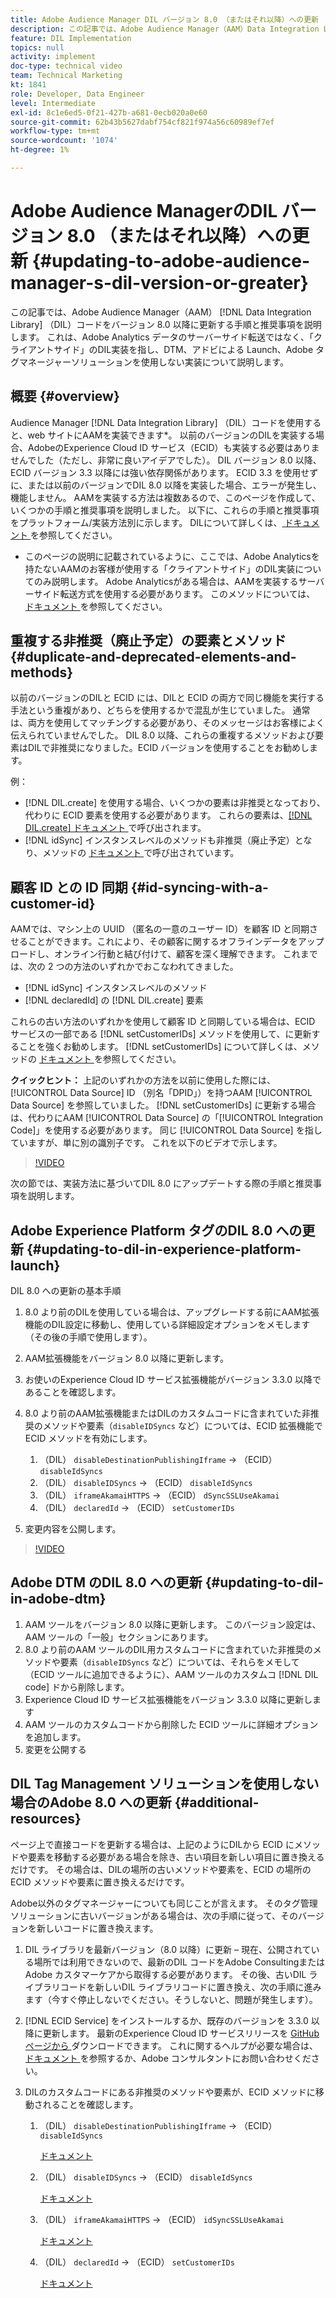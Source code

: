 ```yaml
---
title: Adobe Audience Manager DIL バージョン 8.0 （またはそれ以降）への更新
description: この記事では、Adobe Audience Manager（AAM）Data Integration Library（DIL）コードをバージョン 8.0 以降に更新する手順と推奨事項を説明します。 これは、Adobe Analytics データのサーバーサイド転送ではなく、「クライアントサイド」のDIL実装を指し、DTM、アドビによる Launch、Adobe タグマネージャーソリューションを使用しない実装について説明します。
feature: DIL Implementation
topics: null
activity: implement
doc-type: technical video
team: Technical Marketing
kt: 1841
role: Developer, Data Engineer
level: Intermediate
exl-id: 8c1e6ed5-0f21-427b-a681-0ecb020a0e60
source-git-commit: 62b43b5627dabf754cf821f974a56c60989ef7ef
workflow-type: tm+mt
source-wordcount: '1074'
ht-degree: 1%

---
```


# Adobe Audience ManagerのDIL バージョン 8.0 （またはそれ以降）への更新 {#updating-to-adobe-audience-manager-s-dil-version-or-greater}

この記事では、Adobe Audience Manager（AAM） [!DNL Data Integration Library] （DIL）コードをバージョン 8.0 以降に更新する手順と推奨事項を説明します。 これは、Adobe Analytics データのサーバーサイド転送ではなく、「クライアントサイド」のDIL実装を指し、DTM、アドビによる Launch、Adobe タグマネージャーソリューションを使用しない実装について説明します。

## 概要 {#overview}

Audience Manager [!DNL Data Integration Library] （DIL）コードを使用すると、web サイトにAAMを実装できます*。 以前のバージョンのDILを実装する場合、AdobeのExperience Cloud ID サービス（ECID）も実装する必要はありませんでした（ただし、非常に良いアイデアでした）。 DIL バージョン 8.0 以降、ECID バージョン 3.3 以降には強い依存関係があります。 ECID 3.3 を使用せずに、または以前のバージョンでDIL 8.0 以降を実装した場合、エラーが発生し、機能しません。 AAMを実装する方法は複数あるので、このページを作成して、いくつかの手順と推奨事項を説明しました。 以下に、これらの手順と推奨事項をプラットフォーム/実装方法別に示します。 DILについて詳しくは、[ ドキュメント ](https://experienceleague.adobe.com/docs/audience-manager/user-guide/dil-api/dil-overview.html?lang=en) を参照してください。

* このページの説明に記載されているように、ここでは、Adobe Analyticsを持たないAAMのお客様が使用する「クライアントサイド」のDIL実装についてのみ説明します。 Adobe Analyticsがある場合は、AAMを実装するサーバーサイド転送方式を使用する必要があります。 このメソッドについては、[ ドキュメント ](https://experienceleague.adobe.com/docs/analytics/admin/admin-tools/server-side-forwarding/ssf.html?lang=ja) を参照してください。

## 重複する非推奨（廃止予定）の要素とメソッド {#duplicate-and-deprecated-elements-and-methods}

以前のバージョンのDILと ECID には、DILと ECID の両方で同じ機能を実行する手法という重複があり、どちらを使用するかで混乱が生じていました。 通常は、両方を使用してマッチングする必要があり、そのメッセージはお客様によく伝えられていませんでした。 DIL 8.0 以降、これらの重複するメソッドおよび要素はDILで非推奨になりました。ECID バージョンを使用することをお勧めします。

例：

* [!DNL DIL.create] を使用する場合、いくつかの要素は非推奨となっており、代わりに ECID 要素を使用する必要があります。 これらの要素は、[[!DNL DIL.create]  ドキュメント ](https://experienceleague.adobe.com/docs/audience-manager/user-guide/dil-api/class-level-dil-methods/dil-create.html) で呼び出されます。
* [!DNL idSync] インスタンスレベルのメソッドも非推奨（廃止予定）となり、メソッドの [ ドキュメント ](https://experienceleague.adobe.com/docs/audience-manager/user-guide/dil-api/dil-instance-methods.html) で呼び出されています。

## 顧客 ID との ID 同期 {#id-syncing-with-a-customer-id}

AAMでは、マシン上の UUID （匿名の一意のユーザー ID）を顧客 ID と同期させることができます。これにより、その顧客に関するオフラインデータをアップロードし、オンライン行動と結び付けて、顧客を深く理解できます。 これまでは、次の 2 つの方法のいずれかでおこなわれてきました。

* [!DNL idSync] インスタンスレベルのメソッド
* [!DNL declaredId] の [!DNL DIL.create] 要素

これらの古い方法のいずれかを使用して顧客 ID と同期している場合は、ECID サービスの一部である [!DNL setCustomerIDs] メソッドを使用して、に更新することを強くお勧めします。 [!DNL setCustomerIDs] について詳しくは、メソッドの [ ドキュメント ](https://experienceleague.adobe.com/docs/id-service/using/id-service-api/methods/setcustomerids.html?lang=ja) を参照してください。

**クイックヒント：** 上記のいずれかの方法を以前に使用した際には、[!UICONTROL Data Source] ID （別名「DPID」）を持つAAM [!UICONTROL Data Source] を参照していました。 [!DNL setCustomerIDs] に更新する場合は、代わりにAAM [!UICONTROL Data Source] の「[!UICONTROL Integration Code]」を使用する必要があります。 同じ [!UICONTROL Data Source] を指していますが、単に別の識別子です。 これを以下のビデオで示します。

>[!VIDEO](https://video.tv.adobe.com/v/23873/?quality=12)

次の節では、実装方法に基づいてDIL 8.0 にアップデートする際の手順と推奨事項を説明します。

## Adobe Experience Platform タグのDIL 8.0 への更新 {#updating-to-dil-in-experience-platform-launch}

DIL 8.0 への更新の基本手順

1. 8.0 より前のDILを使用している場合は、アップグレードする前にAAM拡張機能のDIL設定に移動し、使用している詳細設定オプションをメモします（その後の手順で使用します）。
1. AAM拡張機能をバージョン 8.0 以降に更新します。
1. お使いのExperience Cloud ID サービス拡張機能がバージョン 3.3.0 以降であることを確認します。
1. 8.0 より前のAAM拡張機能またはDILのカスタムコードに含まれていた非推奨のメソッドや要素（`disableIDSyncs` など）については、ECID 拡張機能で ECID メソッドを有効にします。

   1. （DIL） `disableDestinationPublishingIframe` -> （ECID） `disableIdSyncs`
   1. （DIL） `disableIDSyncs` -> （ECID） `disableIdSyncs`
   1. （DIL） `iframeAkamaiHTTPS` -> （ECID） `dSyncSSLUseAkamai`
   1. （DIL） `declaredId` -> （ECID） `setCustomerIDs`

1. 変更内容を公開します。

>[!VIDEO](https://video.tv.adobe.com/v/23874/?quality=12)

## Adobe DTM のDIL 8.0 への更新 {#updating-to-dil-in-adobe-dtm}

1. AAM ツールをバージョン 8.0 以降に更新します。 このバージョン設定は、AAM ツールの「一般」セクションにあります。
1. 8.0 より前のAAM ツールのDIL用カスタムコードに含まれていた非推奨のメソッドや要素（`disableIDSyncs` など）については、それらをメモして（ECID ツールに追加できるように）、AAM ツールのカスタムコ [!DNL DIL code] ドから削除します。
1. Experience Cloud ID サービス拡張機能をバージョン 3.3.0 以降に更新します
1. AAM ツールのカスタムコードから削除した ECID ツールに詳細オプションを追加します。
1. 変更を公開する

## DIL Tag Management ソリューションを使用しない場合のAdobe 8.0 への更新 {#additional-resources}

ページ上で直接コードを更新する場合は、上記のようにDILから ECID にメソッドや要素を移動する必要がある場合を除き、古い項目を新しい項目に置き換えるだけです。 その場合は、DILの場所の古いメソッドや要素を、ECID の場所の ECID メソッドや要素に置き換えるだけです。

Adobe以外のタグマネージャーについても同じことが言えます。 そのタグ管理ソリューションに古いバージョンがある場合は、次の手順に従って、そのバージョンを新しいコードに置き換えます。

1. DIL ライブラリを最新バージョン（8.0 以降）に更新 – 現在、公開されている場所では利用できないので、最新のDIL コードをAdobe ConsultingまたはAdobe カスタマーケアから取得する必要があります。 その後、古いDIL ライブラリコードを新しいDIL ライブラリコードに置き換え、次の手順に進みます（今すぐ停止しないでください。そうしないと、問題が発生します）。
1. [!DNL ECID Service] をインストールするか、既存のバージョンを 3.3.0 以降に更新します。 最新のExperience Cloud ID サービスリリースを [GitHub ページから ](https://github.com/Adobe-Marketing-Cloud/id-service/releases) ダウンロードできます。 これに関するヘルプが必要な場合は、[ ドキュメント ](https://experienceleague.adobe.com/docs/id-service/using/home.html?lang=ja) を参照するか、Adobe コンサルタントにお問い合わせください。

1. DILのカスタムコードにある非推奨のメソッドや要素が、ECID メソッドに移動されることを確認します。

   1. （DIL） `disableDestinationPublishingIframe` -> （ECID） `disableIdSyncs`

      [ドキュメント](https://experienceleague.adobe.com/docs/id-service/using/id-service-api/configurations/disableidsync.html?lang=ja)

   1. （DIL） `disableIDSyncs` -> （ECID） `disableIdSyncs`

      [ドキュメント](https://experienceleague.adobe.com/docs/id-service/using/id-service-api/configurations/disableidsync.html?lang=ja)

   1. （DIL） `iframeAkamaiHTTPS` -> （ECID） `idSyncSSLUseAkamai`

      [ドキュメント](https://experienceleague.adobe.com/docs/audience-manager/user-guide/dil-api/class-level-dil-methods/dil-create.html)

   1. （DIL） `declaredId` -> （ECID） `setCustomerIDs`

      [ドキュメント](https://experienceleague.adobe.com/docs/id-service/using/id-service-api/methods/setcustomerids.html?lang=ja)
